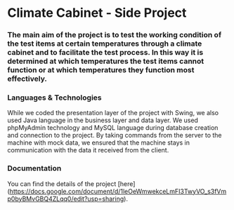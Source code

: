 # Climate Cabinet - Side Project
### The main aim of the project is to test the working condition of the test items at certain temperatures through a climate cabinet and to facilitate the test process. In this way it is determined at which temperatures the test items cannot function or at which temperatures they function most effectively.

### Languages & Technologies 
While we coded the presentation layer of the project with Swing, we also used Java language in the business layer and data layer. We used phpMyAdmin technology and MySQL language during database creation and connection to the project. By taking commands from the server to the machine with mock data, we ensured that the machine stays in communication with the data it received from the client.

### Documentation
You can find the details of the project [here] (https://docs.google.com/document/d/1leOeWmwekceLmFI3TwyVO_s3fVmp0byBMvGBQ4ZLqq0/edit?usp=sharing).
